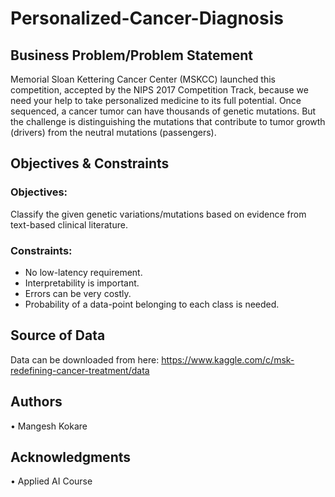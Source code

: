 # Personalized-Cancer-Diagnosis

## Business Problem/Problem Statement ##
Memorial Sloan Kettering Cancer Center (MSKCC) launched this competition, accepted by the NIPS 2017 Competition Track,  because we need your help to take personalized medicine to its full potential. Once sequenced, a cancer tumor can have thousands of genetic mutations. But the challenge is distinguishing the mutations that contribute to tumor growth (drivers) from the neutral mutations (passengers). 

## Objectives & Constraints ##

### Objectives: ###
Classify the given genetic variations/mutations based on evidence from text-based clinical literature.

### Constraints: ### 
* No low-latency requirement.
* Interpretability is important.
* Errors can be very costly.
* Probability of a data-point belonging to each class is needed.

## Source of Data ##
Data can be downloaded from here:
https://www.kaggle.com/c/msk-redefining-cancer-treatment/data

## Authors ##
• Mangesh Kokare

## Acknowledgments ##
• Applied AI Course
